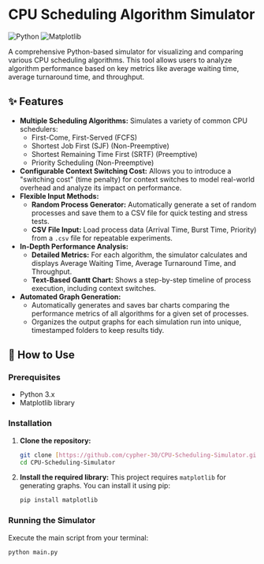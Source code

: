 # CPU Scheduling Algorithm Simulator

![Python](https://img.shields.io/badge/python-3.x-blue.svg)
![Matplotlib](https://img.shields.io/badge/matplotlib-%231f77b4.svg?style=for-the-badge&logo=matplotlib&logoColor=white)

A comprehensive Python-based simulator for visualizing and comparing various CPU scheduling algorithms. This tool allows users to analyze algorithm performance based on key metrics like average waiting time, average turnaround time, and throughput.



## ✨ Features

* **Multiple Scheduling Algorithms:** Simulates a variety of common CPU schedulers:
    * First-Come, First-Served (FCFS)
    * Shortest Job First (SJF) (Non-Preemptive)
    * Shortest Remaining Time First (SRTF) (Preemptive)
    * Priority Scheduling (Non-Preemptive)
* **Configurable Context Switching Cost:** Allows you to introduce a "switching cost" (time penalty) for context switches to model real-world overhead and analyze its impact on performance.
* **Flexible Input Methods:**
    * **Random Process Generator:** Automatically generate a set of random processes and save them to a CSV file for quick testing and stress tests.
    * **CSV File Input:** Load process data (Arrival Time, Burst Time, Priority) from a `.csv` file for repeatable experiments.
* **In-Depth Performance Analysis:**
    * **Detailed Metrics:** For each algorithm, the simulator calculates and displays Average Waiting Time, Average Turnaround Time, and Throughput.
    * **Text-Based Gantt Chart:** Shows a step-by-step timeline of process execution, including context switches.
* **Automated Graph Generation:**
    * Automatically generates and saves bar charts comparing the performance metrics of all algorithms for a given set of processes.
    * Organizes the output graphs for each simulation run into unique, timestamped folders to keep results tidy.

## 🚀 How to Use

### Prerequisites

* Python 3.x
* Matplotlib library

### Installation

1.  **Clone the repository:**
    ```bash
    git clone [https://github.com/cypher-30/CPU-Scheduling-Simulator.git](https://github.com/cypher-30/CPU-Scheduling-Simulator.git)
    cd CPU-Scheduling-Simulator
    ```

2.  **Install the required library:**
    This project requires `matplotlib` for generating graphs. You can install it using pip:
    ```bash
    pip install matplotlib
    ```

### Running the Simulator

Execute the main script from your terminal:
```bash
python main.py
